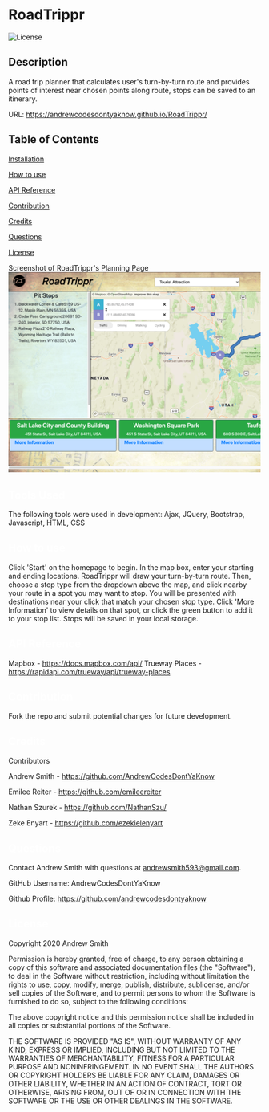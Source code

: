 # RoadTrippr
  ![License](https://img.shields.io/badge/License-MIT-yellow.svg)
  ## Description
  A road trip planner that calculates user's turn-by-turn route and provides points of interest near chosen points along route, stops can be saved to an itinerary.

  URL: https://andrewcodesdontyaknow.github.io/RoadTrippr/
  
  ## Table of Contents

  <a href='#Tools Used'>Installation</a>

  <a href='#How to use'>How to use</a>
  
  <a href='#API Reference'>API Reference</a>
  
  <a href='#Contribution'>Contribution</a>

  <a href='#Credits'>Credits</a>

  <a href='#Questions'>Questions</a>
  
  <a href='#License'>License</a>
  
  Screenshot of RoadTrippr's Planning Page
 ![RoadTrippr screenshot](./img/planningpage.png)


  ## <a id='Tools Used' style='color:white;'>Tools Used</a>
  The following tools were used in development: Ajax, JQuery, Bootstrap, Javascript, HTML, CSS

  ## <a id='How to use' style='color:white;'>How to use</a>
  Click 'Start' on the homepage to begin. In the map box, enter your starting and ending locations. RoadTrippr will draw your turn-by-turn route. Then, choose a stop type from the dropdown above the map, and click nearby your route in a spot you may want to stop. You will be presented with destinations near your click that match your chosen stop type. Click 'More Information' to view details on that spot, or click the green button to add it to your stop list. Stops will be saved in your local storage.
  
  ## <a id='API Reference' style='color:white;'>API Reference</a>
Mapbox - https://docs.mapbox.com/api/
Trueway Places - https://rapidapi.com/trueway/api/trueway-places

  ## <a id='Contribution' style='color:white;'>Contribution</a>
  Fork the repo and submit potential changes for future development.
  
  ## <a id='Credits' style='color:white;'>Credits</a>
Contributors

Andrew Smith - https://github.com/AndrewCodesDontYaKnow

Emilee Reiter - https://github.com/emileereiter

Nathan Szurek - https://github.com/NathanSzu/

Zeke Enyart - https://github.com/ezekielenyart

  
  ## <a id='Questions' style='color:white;'>Questions</a>
  Contact Andrew Smith with questions at andrewsmith593@gmail.com.

  GitHub Username: AndrewCodesDontYaKnow

  Github Profile: <a href='https://github.com/andrewcodesdontyaknow'>https://github.com/andrewcodesdontyaknow</a>
  
 
 ## <a id='License' style='color:white;'>License</a>
Copyright 2020 Andrew Smith

Permission is hereby granted, free of charge, to any person obtaining a copy of this software and associated documentation files (the "Software"), to deal in the Software without restriction, including without limitation the rights to use, copy, modify, merge, publish, distribute, sublicense, and/or sell copies of the Software, and to permit persons to whom the Software is furnished to do so, subject to the following conditions:

The above copyright notice and this permission notice shall be included in all copies or substantial portions of the Software.

THE SOFTWARE IS PROVIDED "AS IS", WITHOUT WARRANTY OF ANY KIND, EXPRESS OR IMPLIED, INCLUDING BUT NOT LIMITED TO THE WARRANTIES OF MERCHANTABILITY, FITNESS FOR A PARTICULAR PURPOSE AND NONINFRINGEMENT. IN NO EVENT SHALL THE AUTHORS OR COPYRIGHT HOLDERS BE LIABLE FOR ANY CLAIM, DAMAGES OR OTHER LIABILITY, WHETHER IN AN ACTION OF CONTRACT, TORT OR OTHERWISE, ARISING FROM, OUT OF OR IN CONNECTION WITH THE SOFTWARE OR THE USE OR OTHER DEALINGS IN THE SOFTWARE.
  

  <!-- Email: andrewsmith593@gmail.com -->


